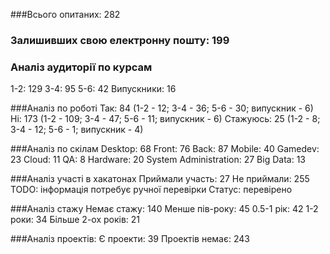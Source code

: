 ###Всього опитаних: 282
### Залишивших свою електронну пошту: 199

### Аналіз аудиторії по курсам
1-2: 129
3-4: 95
5-6: 42
Випускники: 16

###Аналіз по роботі
Так: 84 (1-2 - 12; 3-4 - 36; 5-6 - 30; випускник - 6)
Ні: 173 (1-2 - 109; 3-4 - 47; 5-6 - 11; випускник - 6)
Стажуюсь: 25 (1-2 - 8; 3-4 - 12; 5-6 - 1; випускник - 4)

###Аналіз по скілам
Desktop: 68
Front: 76
Back: 87 
Mobile: 40
Gamedev: 23
Cloud: 11
QA: 8
Hardware: 20
System Administration: 27
Big Data: 13

###Аналіз участі в хакатонах
Приймали участь: 27
Не приймали: 255
TODO: інформація потребує ручної перевірки 
Статус: перевірено

###Аналіз стажу
Немає стажу: 140
Менше пів-року: 45
0.5-1 рік: 42
1-2 роки: 34
Більше 2-ох років: 21

###Аналіз проектів: 
Є проекти: 39
Проектів немає: 243